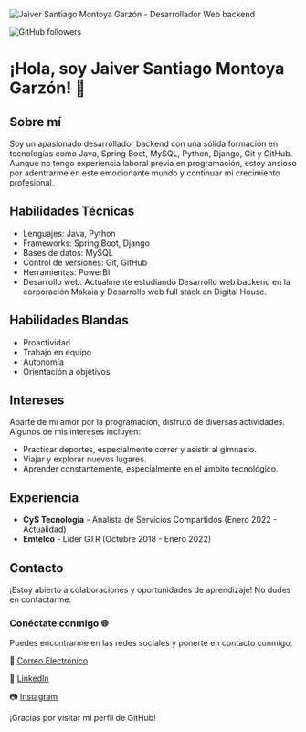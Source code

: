 ![Jaiver Santiago Montoya Garzón - Desarrollador Web backend](https://i.ibb.co/XYxg7Qv/Screenshot-16.png)

![GitHub followers](https://img.shields.io/github/followers/jmontoya05?label=Follow%20me%20on%20GitHub&style=for-the-badge)

# ¡Hola, soy Jaiver Santiago Montoya Garzón! 👋

## Sobre mí
Soy un apasionado desarrollador backend con una sólida formación en tecnologías como Java, Spring Boot, MySQL, Python, Django, Git y GitHub. Aunque no tengo experiencia laboral previa en programación, estoy ansioso por adentrarme en este emocionante mundo y continuar mi crecimiento profesional.

## Habilidades Técnicas
- Lenguajes: Java, Python
- Frameworks: Spring Boot, Django
- Bases de datos: MySQL
- Control de versiones: Git, GitHub
- Herramientas: PowerBI
- Desarrollo web: Actualmente estudiando Desarrollo web backend en la corporación Makaia y Desarrollo web full stack en Digital House.

## Habilidades Blandas
- Proactividad
- Trabajo en equipo
- Autonomía
- Orientación a objetivos

## Intereses
Aparte de mi amor por la programación, disfruto de diversas actividades. Algunos de mis intereses incluyen:
- Practicar deportes, especialmente correr y asistir al gimnasio.
- Viajar y explorar nuevos lugares.
- Aprender constantemente, especialmente en el ámbito tecnológico.

## Experiencia
- **CyS Tecnología** - Analista de Servicios Compartidos (Enero 2022 - Actualidad)
- **Emtelco** - Líder GTR (Octubre 2018 - Enero 2022)

## Contacto
¡Estoy abierto a colaboraciones y oportunidades de aprendizaje! No dudes en contactarme:
### Conéctate conmigo 🌐

Puedes encontrarme en las redes sociales y ponerte en contacto conmigo:

📧 [Correo Electrónico](mailto:santiagomontoya997@gmail.com)

👔 [LinkedIn](https://www.linkedin.com/in/jaivermontoya/)

📷 [Instagram](https://www.instagram.com/jsmontoya05/)


¡Gracias por visitar mi perfil de GitHub!
